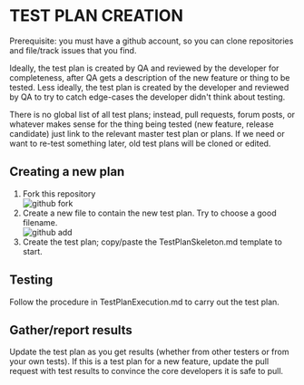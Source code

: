 TEST PLAN CREATION
==

Prerequisite: you must have a github account, so you can clone repositories and file/track issues that you find.

Ideally, the test plan is created by QA and reviewed by the developer
for completeness, after QA gets a description of the new feature or
thing to be tested. Less ideally, the test plan is created by the
developer and reviewed by QA to try to catch edge-cases the developer
didn't think about testing.

There is no global list of all test plans; instead, pull requests,
forum posts, or whatever makes sense for the thing being tested (new
feature, release candidate) just link to the relevant master test plan
or plans.  If we need or want to re-test something later, old test
plans will be cloned or edited.

Creating a new plan
--

1. Fork this repository<br/>
  ![github fork](http://dl.dropbox.com/u/38065353/Github_ForkButton.jpg)
2. Create a new file to contain the new test plan. Try to choose a good filename.<br/>
  ![github add](http://dl.dropbox.com/u/38065353/Github_AddButton.jpg)
3. Create the test plan; copy/paste the TestPlanSkeleton.md template to start.

Testing
--

Follow the procedure in TestPlanExecution.md to carry out the test plan.

Gather/report results
--

Update the test plan as you get results (whether from other testers or from your own tests).
If this is a test plan for a new feature, update the pull request with test results to convince
the core developers it is safe to pull.


